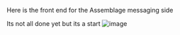 Here is the front end for the Assemblage messaging side 

Its not all done yet but its a start
![image](https://github.com/AceLake/Assemblage_Font_End/assets/96988100/d9c14f00-314c-47d4-9dad-8b47a937623e)
